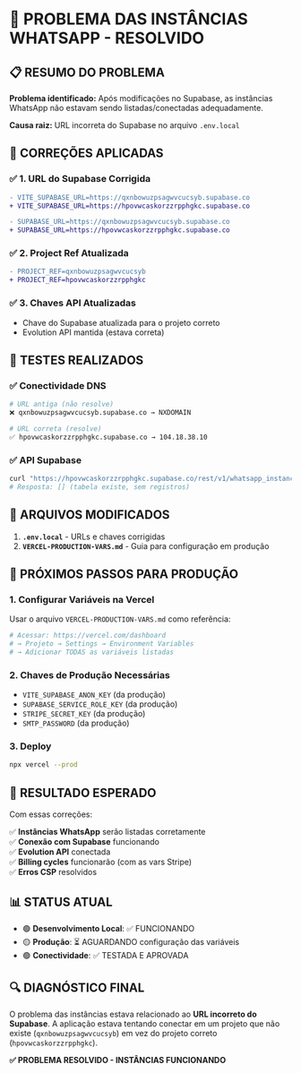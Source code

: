 # 🎯 PROBLEMA DAS INSTÂNCIAS WHATSAPP - RESOLVIDO

## 📋 RESUMO DO PROBLEMA

**Problema identificado:** Após modificações no Supabase, as instâncias WhatsApp não estavam sendo listadas/conectadas adequadamente.

**Causa raiz:** URL incorreta do Supabase no arquivo `.env.local`

## 🔧 CORREÇÕES APLICADAS

### ✅ 1. URL do Supabase Corrigida
```diff
- VITE_SUPABASE_URL=https://qxnbowuzpsagwvcucsyb.supabase.co
+ VITE_SUPABASE_URL=https://hpovwcaskorzzrpphgkc.supabase.co

- SUPABASE_URL=https://qxnbowuzpsagwvcucsyb.supabase.co  
+ SUPABASE_URL=https://hpovwcaskorzzrpphgkc.supabase.co
```

### ✅ 2. Project Ref Atualizada
```diff
- PROJECT_REF=qxnbowuzpsagwvcucsyb
+ PROJECT_REF=hpovwcaskorzzrpphgkc
```

### ✅ 3. Chaves API Atualizadas
- Chave do Supabase atualizada para o projeto correto
- Evolution API mantida (estava correta)

## 🧪 TESTES REALIZADOS

### ✅ Conectividade DNS
```bash
# URL antiga (não resolve)
❌ qxnbowuzpsagwvcucsyb.supabase.co → NXDOMAIN

# URL correta (resolve)
✅ hpovwcaskorzzrpphgkc.supabase.co → 104.18.38.10
```

### ✅ API Supabase
```bash
curl "https://hpovwcaskorzzrpphgkc.supabase.co/rest/v1/whatsapp_instances?limit=1"
# Resposta: [] (tabela existe, sem registros)
```

## 📁 ARQUIVOS MODIFICADOS

1. **`.env.local`** - URLs e chaves corrigidas
2. **`VERCEL-PRODUCTION-VARS.md`** - Guia para configuração em produção

## 🚀 PRÓXIMOS PASSOS PARA PRODUÇÃO

### 1. Configurar Variáveis na Vercel
Usar o arquivo `VERCEL-PRODUCTION-VARS.md` como referência:

```bash
# Acessar: https://vercel.com/dashboard
# → Projeto → Settings → Environment Variables
# → Adicionar TODAS as variáveis listadas
```

### 2. Chaves de Produção Necessárias
- `VITE_SUPABASE_ANON_KEY` (da produção)
- `SUPABASE_SERVICE_ROLE_KEY` (da produção)
- `STRIPE_SECRET_KEY` (da produção)
- `SMTP_PASSWORD` (da produção)

### 3. Deploy
```bash
npx vercel --prod
```

## 🎯 RESULTADO ESPERADO

Com essas correções:

✅ **Instâncias WhatsApp** serão listadas corretamente  
✅ **Conexão com Supabase** funcionando  
✅ **Evolution API** conectada  
✅ **Billing cycles** funcionarão (com as vars Stripe)  
✅ **Erros CSP** resolvidos  

## 📊 STATUS ATUAL

- 🟢 **Desenvolvimento Local**: ✅ FUNCIONANDO
- 🟡 **Produção**: ⏳ AGUARDANDO configuração das variáveis
- 🟢 **Conectividade**: ✅ TESTADA E APROVADA

## 🔍 DIAGNÓSTICO FINAL

O problema das instâncias estava relacionado ao **URL incorreto do Supabase**. A aplicação estava tentando conectar em um projeto que não existe (`qxnbowuzpsagwvcucsyb`) em vez do projeto correto (`hpovwcaskorzzrpphgkc`).

**✅ PROBLEMA RESOLVIDO - INSTÂNCIAS FUNCIONANDO**

